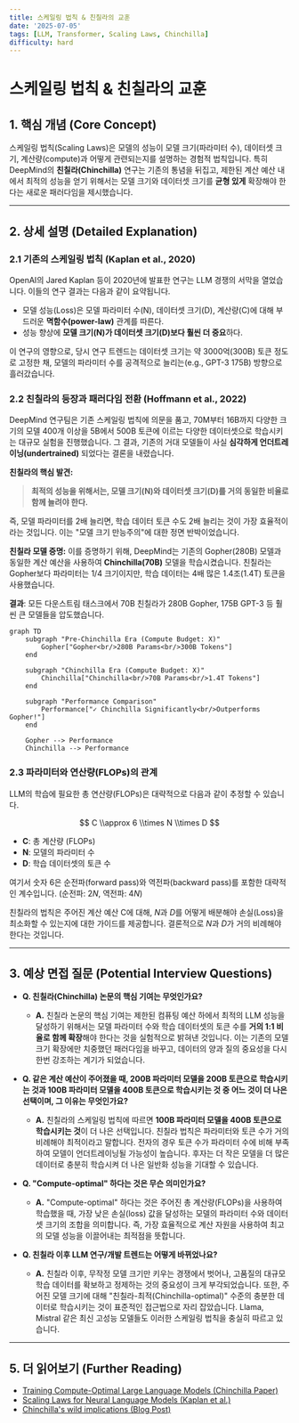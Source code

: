 ```yaml
---
title: 스케일링 법칙 & 친칠라의 교훈
date: '2025-07-05'
tags: [LLM, Transformer, Scaling Laws, Chinchilla]
difficulty: hard
---
```


# 스케일링 법칙 & 친칠라의 교훈

## 1. 핵심 개념 (Core Concept)

스케일링 법칙(Scaling Laws)은 모델의 성능이 모델 크기(파라미터 수), 데이터셋 크기, 계산량(compute)과 어떻게 관련되는지를 설명하는 경험적 법칙입니다. 특히 DeepMind의 **친칠라(Chinchilla)** 연구는 기존의 통념을 뒤집고, 제한된 계산 예산 내에서 최적의 성능을 얻기 위해서는 모델 크기와 데이터셋 크기를 **균형 있게** 확장해야 한다는 새로운 패러다임을 제시했습니다.

______________________________________________________________________

## 2. 상세 설명 (Detailed Explanation)

### 2.1 기존의 스케일링 법칙 (Kaplan et al., 2020)

OpenAI의 Jared Kaplan 등이 2020년에 발표한 연구는 LLM 경쟁의 서막을 열었습니다. 이들의 연구 결과는 다음과 같이 요약됩니다.

- 모델 성능(Loss)은 모델 파라미터 수(N), 데이터셋 크기(D), 계산량(C)에 대해 부드러운 **멱함수(power-law)** 관계를 따른다.
- 성능 향상에 **모델 크기(N)가 데이터셋 크기(D)보다 훨씬 더 중요**하다.

이 연구의 영향으로, 당시 연구 트렌드는 데이터셋 크기는 약 3000억(300B) 토큰 정도로 고정한 채, 모델의 파라미터 수를 공격적으로 늘리는(e.g., GPT-3 175B) 방향으로 흘러갔습니다.

### 2.2 친칠라의 등장과 패러다임 전환 (Hoffmann et al., 2022)

DeepMind 연구팀은 기존 스케일링 법칙에 의문을 품고, 70M부터 16B까지 다양한 크기의 모델 400개 이상을 5B에서 500B 토큰에 이르는 다양한 데이터셋으로 학습시키는 대규모 실험을 진행했습니다. 그 결과, 기존의 거대 모델들이 사실 **심각하게 언더트레이닝(undertrained)** 되었다는 결론을 내렸습니다.

**친칠라의 핵심 발견:**

> **최적의 성능을 위해서는, 모델 크기(N)와 데이터셋 크기(D)를 거의 동일한 비율로 함께 늘려야 한다.**

즉, 모델 파라미터를 2배 늘리면, 학습 데이터 토큰 수도 2배 늘리는 것이 가장 효율적이라는 것입니다. 이는 "모델 크기 만능주의"에 대한 정면 반박이었습니다.

**친칠라 모델 증명:**
이를 증명하기 위해, DeepMind는 기존의 Gopher(280B) 모델과 동일한 계산 예산을 사용하여 **Chinchilla(70B)** 모델을 학습시켰습니다. 친칠라는 Gopher보다 파라미터는 1/4 크기이지만, 학습 데이터는 4배 많은 1.4조(1.4T) 토큰을 사용했습니다.

**결과**: 모든 다운스트림 태스크에서 70B 친칠라가 280B Gopher, 175B GPT-3 등 훨씬 큰 모델들을 압도했습니다.

```mermaid
graph TD
    subgraph "Pre-Chinchilla Era (Compute Budget: X)"
        Gopher["Gopher<br/>280B Params<br/>300B Tokens"]
    end

    subgraph "Chinchilla Era (Compute Budget: X)"
        Chinchilla["Chinchilla<br/>70B Params<br/>1.4T Tokens"]
    end

    subgraph "Performance Comparison"
        Performance["✓ Chinchilla Significantly<br/>Outperforms Gopher!"]
    end

    Gopher --> Performance
    Chinchilla --> Performance
```

### 2.3 파라미터와 연산량(FLOPs)의 관계

LLM의 학습에 필요한 총 연산량(FLOPs)은 대략적으로 다음과 같이 추정할 수 있습니다.

$$ C \\approx 6 \\times N \\times D $$

- **C**: 총 계산량 (FLOPs)
- **N**: 모델의 파라미터 수
- **D**: 학습 데이터셋의 토큰 수

여기서 숫자 6은 순전파(forward pass)와 역전파(backward pass)를 포함한 대략적인 계수입니다. (순전파: $2N$, 역전파: $4N$)

친칠라의 법칙은 주어진 계산 예산 C에 대해, $N$과 $D$를 어떻게 배분해야 손실(Loss)을 최소화할 수 있는지에 대한 가이드를 제공합니다. 결론적으로 $N$과 $D$가 거의 비례해야 한다는 것입니다.

______________________________________________________________________

## 3. 예상 면접 질문 (Potential Interview Questions)

- **Q. 친칠라(Chinchilla) 논문의 핵심 기여는 무엇인가요?**

  - **A.** 친칠라 논문의 핵심 기여는 제한된 컴퓨팅 예산 하에서 최적의 LLM 성능을 달성하기 위해서는 모델 파라미터 수와 학습 데이터셋의 토큰 수를 **거의 1:1 비율로 함께 확장**해야 한다는 것을 실험적으로 밝혀낸 것입니다. 이는 기존의 모델 크기 확장에만 치중했던 패러다임을 바꾸고, 데이터의 양과 질의 중요성을 다시 한번 강조하는 계기가 되었습니다.

- **Q. 같은 계산 예산이 주어졌을 때, 200B 파라미터 모델을 200B 토큰으로 학습시키는 것과 100B 파라미터 모델을 400B 토큰으로 학습시키는 것 중 어느 것이 더 나은 선택이며, 그 이유는 무엇인가요?**

  - **A.** 친칠라의 스케일링 법칙에 따르면 **100B 파라미터 모델을 400B 토큰으로 학습시키는 것**이 더 나은 선택입니다. 친칠라 법칙은 파라미터와 토큰 수가 거의 비례해야 최적이라고 말합니다. 전자의 경우 토큰 수가 파라미터 수에 비해 부족하여 모델이 언더트레이닝될 가능성이 높습니다. 후자는 더 작은 모델을 더 많은 데이터로 충분히 학습시켜 더 나은 일반화 성능을 기대할 수 있습니다.

- **Q. "Compute-optimal" 하다는 것은 무슨 의미인가요?**

  - **A.** "Compute-optimal" 하다는 것은 주어진 총 계산량(FLOPs)을 사용하여 학습했을 때, 가장 낮은 손실(loss) 값을 달성하는 모델의 파라미터 수와 데이터셋 크기의 조합을 의미합니다. 즉, 가장 효율적으로 계산 자원을 사용하여 최고의 모델 성능을 이끌어내는 최적점을 뜻합니다.

- **Q. 친칠라 이후 LLM 연구/개발 트렌드는 어떻게 바뀌었나요?**

  - **A.** 친칠라 이후, 무작정 모델 크기만 키우는 경쟁에서 벗어나, 고품질의 대규모 학습 데이터를 확보하고 정제하는 것의 중요성이 크게 부각되었습니다. 또한, 주어진 모델 크기에 대해 "친칠라-최적(Chinchilla-optimal)" 수준의 충분한 데이터로 학습시키는 것이 표준적인 접근법으로 자리 잡았습니다. Llama, Mistral 같은 최신 고성능 모델들도 이러한 스케일링 법칙을 충실히 따르고 있습니다.

______________________________________________________________________

## 5. 더 읽어보기 (Further Reading)

- [Training Compute-Optimal Large Language Models (Chinchilla Paper)](https://arxiv.org/abs/2203.15556)
- [Scaling Laws for Neural Language Models (Kaplan et al.)](https://arxiv.org/abs/2001.08361)
- [Chinchilla's wild implications (Blog Post)](https://www.lesswrong.com/posts/6Fpvch8RR29qSBYbN/chinchilla-s-wild-implications)
